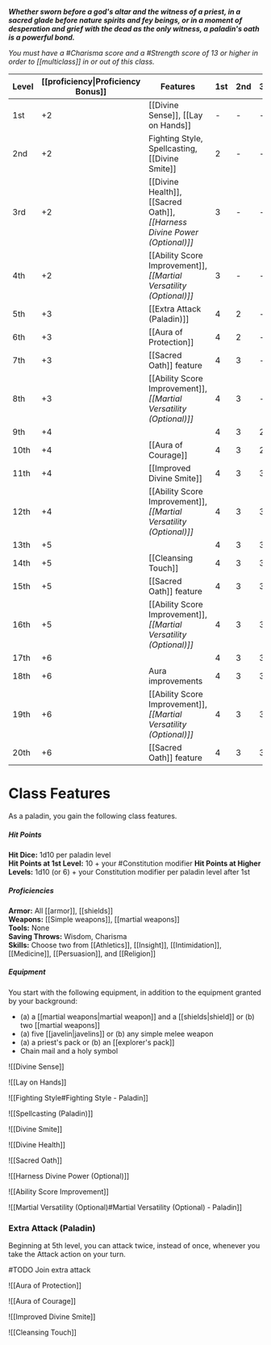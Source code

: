 **_Whether sworn before a god's altar and the witness of a priest, in a sacred glade before nature spirits and fey beings, or in a moment of desperation and grief with the dead as the only witness, a paladin's oath is a powerful bond._**

_You must have a #Charisma score and a #Strength score of 13 or higher in order to [[multiclass]] in or out of this class._  

| Level | [[proficiency\|Proficiency Bonus]] | Features                                                                  | 1st | 2nd | 3rd | 4th | 5th |
| ----- | ---------------------------------- | ------------------------------------------------------------------------- | --- | --- | --- | --- | --- |
| 1st   | +2                                 | [[Divine Sense]], [[Lay on Hands]]                                        | -   | -   | -   | -   | -   |
| 2nd   | +2                                 | Fighting Style, Spellcasting, [[Divine Smite]]                            | 2   | -   | -   | -   | -   |
| 3rd   | +2                                 | [[Divine Health]], [[Sacred Oath]], _[[Harness Divine Power (Optional)]]_ | 3   | -   | -   | -   | -   |
| 4th   | +2                                 | [[Ability Score Improvement]], _[[Martial Versatility (Optional)]]_       | 3   | -   | -   | -   | -   |
| 5th   | +3                                 | [[Extra Attack (Paladin)]]                                                | 4   | 2   | -   | -   | -   |
| 6th   | +3                                 | [[Aura of Protection]]                                                    | 4   | 2   | -   | -   | -   |
| 7th   | +3                                 | [[Sacred Oath]] feature                                                   | 4   | 3   | -   | -   | -   |
| 8th   | +3                                 | [[Ability Score Improvement]], _[[Martial Versatility (Optional)]]_       | 4   | 3   | -   | -   | -   |
| 9th   | +4                                 |                                                                           | 4   | 3   | 2   | -   | -   |
| 10th  | +4                                 | [[Aura of Courage]]                                                       | 4   | 3   | 2   | -   | -   |
| 11th  | +4                                 | [[Improved Divine Smite]]                                                 | 4   | 3   | 3   | -   | -   |
| 12th  | +4                                 | [[Ability Score Improvement]], _[[Martial Versatility (Optional)]]_       | 4   | 3   | 3   | -   | -   |
| 13th  | +5                                 |                                                                           | 4   | 3   | 3   | 1   | -   |
| 14th  | +5                                 | [[Cleansing Touch]]                                                       | 4   | 3   | 3   | 1   | -   |
| 15th  | +5                                 | [[Sacred Oath]] feature                                                   | 4   | 3   | 3   | 2   | -   |
| 16th  | +5                                 | [[Ability Score Improvement]], _[[Martial Versatility (Optional)]]_       | 4   | 3   | 3   | 2   | -   |
| 17th  | +6                                 |                                                                           | 4   | 3   | 3   | 3   | 1   |
| 18th  | +6                                 | Aura improvements                                                         | 4   | 3   | 3   | 3   | 1   |
| 19th  | +6                                 | [[Ability Score Improvement]], _[[Martial Versatility (Optional)]]_           | 4   | 3   | 3   | 3   | 2   |
| 20th  | +6                                 | [[Sacred Oath]] feature                                                       | 4   | 3   | 3   | 3   | 2   |

# Class Features
As a paladin, you gain the following class features.

##### Hit Points
**Hit Dice:** 1d10 per paladin level  
**Hit Points at 1st Level:** 10 + your #Constitution modifier
**Hit Points at Higher Levels:** 1d10 (or 6) + your Constitution modifier per paladin level after 1st

##### Proficiencies
**Armor:** All [[armor]], [[shields]]  
**Weapons:** [[Simple weapons]], [[martial weapons]]  
**Tools:** None  
**Saving Throws:** Wisdom, Charisma  
**Skills:** Choose two from [[Athletics]], [[Insight]], [[Intimidation]], [[Medicine]], [[Persuasion]], and [[Religion]]

##### Equipment
You start with the following equipment, in addition to the equipment granted by your background:

- (a) a [[martial weapons|martial weapon]] and a [[shields|shield]] or (b) two [[martial weapons]]
- (a) five [[javelin|javelins]] or (b) any simple melee weapon
- (a) a priest's pack or (b) an [[explorer's pack]]
- Chain mail and a holy symbol

![[Divine Sense]]

![[Lay on Hands]]

![[Fighting Style#Fighting Style - Paladin]]

![[Spellcasting (Paladin)]]

![[Divine Smite]]

![[Divine Health]]

![[Sacred Oath]]

![[Harness Divine Power (Optional)]]

![[Ability Score Improvement]]

![[Martial Versatility (Optional)#Martial Versatility (Optional) - Paladin]]


### Extra Attack (Paladin)
Beginning at 5th level, you can attack twice, instead of once, whenever you take the Attack action on your turn.

#TODO Join extra attack

![[Aura of Protection]]

![[Aura of Courage]]

![[Improved Divine Smite]]

![[Cleansing Touch]]